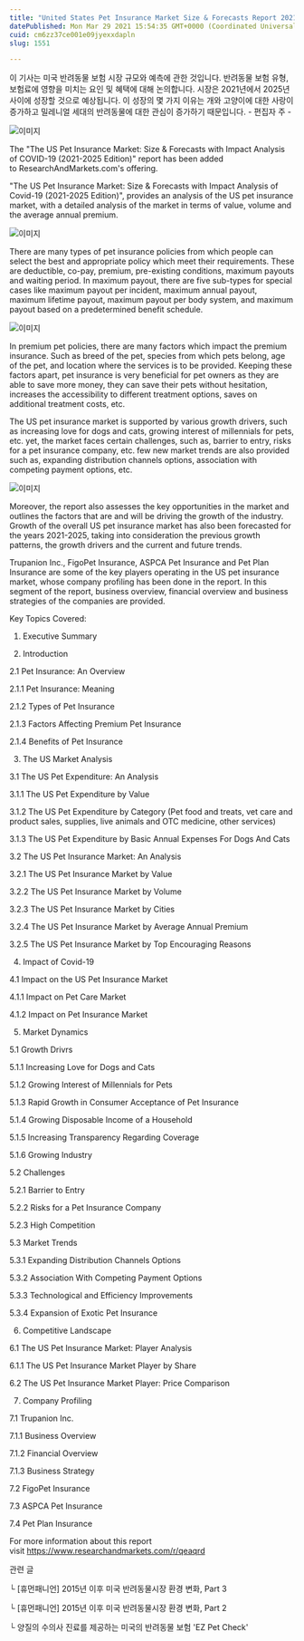 ```yaml
---
title: "United States Pet Insurance Market Size & Forecasts Report 2021-2025: Types of Pet Insurance / Factors Affecting Premium Pet Insurance / ..."
datePublished: Mon Mar 29 2021 15:54:35 GMT+0000 (Coordinated Universal Time)
cuid: cm6zz37ce001e09jyexxdapln
slug: 1551

---
```



이 기사는 미국 반려동물 보험 시장 규모와 예측에 관한 것입니다. 반려동물 보험 유형, 보험료에 영향을 미치는 요인 및 혜택에 대해 논의합니다. 시장은 2021년에서 2025년 사이에 성장할 것으로 예상됩니다. 이 성장의 몇 가지 이유는 개와 고양이에 대한 사랑이 증가하고 밀레니얼 세대의 반려동물에 대한 관심이 증가하기 때문입니다. - 편집자 주 -

![이미지](https://cdn.hashnode.com/res/hashnode/image/upload/v1739247549947/2c251a24-0682-41b6-b07e-60a9251d4f9d.jpeg)

The "The US Pet Insurance Market: Size & Forecasts with Impact Analysis of COVID-19 (2021-2025 Edition)" report has been added to ResearchAndMarkets.com's offering.

"The US Pet Insurance Market: Size & Forecasts with Impact Analysis of Covid-19 (2021-2025 Edition)", provides an analysis of the US pet insurance market, with a detailed analysis of the market in terms of value, volume and the average annual premium.

![이미지](https://cdn.hashnode.com/res/hashnode/image/upload/v1739247551290/36ddf6b8-b998-4ea0-8501-c7b21c81148c.jpeg)

There are many types of pet insurance policies from which people can select the best and appropriate policy which meet their requirements. These are deductible, co-pay, premium, pre-existing conditions, maximum payouts and waiting period. In maximum payout, there are five sub-types for special cases like maximum payout per incident, maximum annual payout, maximum lifetime payout, maximum payout per body system, and maximum payout based on a predetermined benefit schedule.

![이미지](https://cdn.hashnode.com/res/hashnode/image/upload/v1739247553089/e10f40f3-5b98-4e46-85a4-c925d925d9fa.png)

In premium pet policies, there are many factors which impact the premium insurance. Such as breed of the pet, species from which pets belong, age of the pet, and location where the services is to be provided. Keeping these factors apart, pet insurance is very beneficial for pet owners as they are able to save more money, they can save their pets without hesitation, increases the accessibility to different treatment options, saves on additional treatment costs, etc.

The US pet insurance market is supported by various growth drivers, such as increasing love for dogs and cats, growing interest of millennials for pets, etc. yet, the market faces certain challenges, such as, barrier to entry, risks for a pet insurance company, etc. few new market trends are also provided such as, expanding distribution channels options, association with competing payment options, etc.

![이미지](https://cdn.hashnode.com/res/hashnode/image/upload/v1739247554947/ad6fb2ee-05b6-4a3d-af79-cc7ce92b64cd.jpeg)

Moreover, the report also assesses the key opportunities in the market and outlines the factors that are and will be driving the growth of the industry. Growth of the overall US pet insurance market has also been forecasted for the years 2021-2025, taking into consideration the previous growth patterns, the growth drivers and the current and future trends.

Trupanion Inc., FigoPet Insurance, ASPCA Pet Insurance and Pet Plan Insurance are some of the key players operating in the US pet insurance market, whose company profiling has been done in the report. In this segment of the report, business overview, financial overview and business strategies of the companies are provided.

Key Topics Covered:

1. Executive Summary

2. Introduction

2.1 Pet Insurance: An Overview

2.1.1 Pet Insurance: Meaning

2.1.2 Types of Pet Insurance

2.1.3 Factors Affecting Premium Pet Insurance

2.1.4 Benefits of Pet Insurance

3. The US Market Analysis

3.1 The US Pet Expenditure: An Analysis

3.1.1 The US Pet Expenditure by Value

3.1.2 The US Pet Expenditure by Category (Pet food and treats, vet care and product sales, supplies, live animals and OTC medicine, other services)

3.1.3 The US Pet Expenditure by Basic Annual Expenses For Dogs And Cats

3.2 The US Pet Insurance Market: An Analysis

3.2.1 The US Pet Insurance Market by Value

3.2.2 The US Pet Insurance Market by Volume

3.2.3 The US Pet Insurance Market by Cities

3.2.4 The US Pet Insurance Market by Average Annual Premium

3.2.5 The US Pet Insurance Market by Top Encouraging Reasons

4. Impact of Covid-19

4.1 Impact on the US Pet Insurance Market

4.1.1 Impact on Pet Care Market

4.1.2 Impact on Pet Insurance Market

5. Market Dynamics

5.1 Growth Drivrs

5.1.1 Increasing Love for Dogs and Cats

5.1.2 Growing Interest of Millennials for Pets

5.1.3 Rapid Growth in Consumer Acceptance of Pet Insurance

5.1.4 Growing Disposable Income of a Household

5.1.5 Increasing Transparency Regarding Coverage

5.1.6 Growing Industry

5.2 Challenges

5.2.1 Barrier to Entry

5.2.2 Risks for a Pet Insurance Company

5.2.3 High Competition

5.3 Market Trends

5.3.1 Expanding Distribution Channels Options

5.3.2 Association With Competing Payment Options

5.3.3 Technological and Efficiency Improvements

5.3.4 Expansion of Exotic Pet Insurance

6. Competitive Landscape

6.1 The US Pet Insurance Market: Player Analysis

6.1.1 The US Pet Insurance Market Player by Share

6.2 The US Pet Insurance Market Player: Price Comparison

7. Company Profiling

7.1 Trupanion Inc.

7.1.1 Business Overview

7.1.2 Financial Overview

7.1.3 Business Strategy

7.2 FigoPet Insurance

7.3 ASPCA Pet Insurance

7.4 Pet Plan Insurance

For more information about this report visit https://www.researchandmarkets.com/r/qeaqrd

관련 글

└ [휴먼패니언] 2015년 이후 미국 반려동물시장 환경 변화, Part 3

└ [휴먼패니언] 2015년 이후 미국 반려동물시장 환경 변화, Part 2

└ 양질의 수의사 진료를 제공하는 미국의 반려동물 보험 'EZ Pet Check'